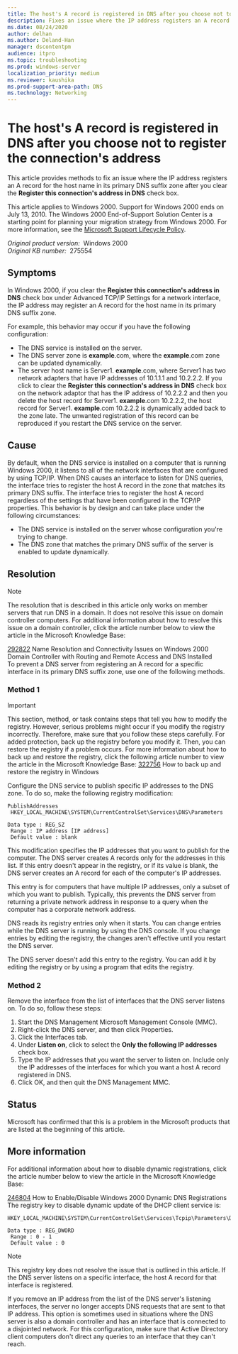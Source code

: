 ```yaml
---
title: The host's A record is registered in DNS after you choose not to register the connection's address
description: Fixes an issue where the IP address registers an A record for the host name in its primary DNS suffix zone after you clear the Register this connection's address in DNS check box under Advanced TCP/IP Settings for a network interface.
ms.date: 08/24/2020
author: delhan
ms.author: Deland-Han
manager: dscontentpm
audience: itpro
ms.topic: troubleshooting
ms.prod: windows-server
localization_priority: medium
ms.reviewer: kaushika
ms.prod-support-area-path: DNS
ms.technology: Networking
---
```

# The host's A record is registered in DNS after you choose not to register the connection's address

This article provides methods to fix an issue where the IP address registers an A record for the host name in its primary DNS suffix zone after you clear the **Register this connection's address in DNS** check box.

This article applies to Windows 2000. Support for Windows 2000 ends on July 13, 2010. The Windows 2000 End-of-Support Solution Center is a starting point for planning your migration strategy from Windows 2000. For more information, see the [Microsoft Support Lifecycle Policy](/lifecycle/).

_Original product version:_ &nbsp;Windows 2000  
_Original KB number:_ &nbsp;275554

## Symptoms

In Windows 2000, if you clear the **Register this connection's address in DNS** check box under Advanced TCP/IP Settings for a network interface, the IP address may register an A record for the host name in its primary DNS suffix zone.

For example, this behavior may occur if you have the following configuration:

- The DNS service is installed on the server.
- The DNS server zone is **example**.com, where the **example**.com zone can be updated dynamically.
- The server host name is Server1. **example**.com, where Server1 has two network adapters that have IP addresses of 10.1.1.1 and 10.2.2.2. If you click to clear the **Register this connection's address in DNS** check box on the network adaptor that has the IP address of 10.2.2.2 and then you delete the host record for Server1. **example**.com 10.2.2.2, the host record for Server1. **example**.com 10.2.2.2 is dynamically added back to the zone late. The unwanted registration of this record can be reproduced if you restart the DNS service on the server.

## Cause

By default, when the DNS service is installed on a computer that is running Windows 2000, it listens to all of the network interfaces that are configured by using TCP/IP. When DNS causes an interface to listen for DNS queries, the interface tries to register the host A record in the zone that matches its primary DNS suffix. The interface tries to register the host A record regardless of the settings that have been configured in the TCP/IP properties. This behavior is by design and can take place under the following circumstances:

- The DNS service is installed on the server whose configuration you're trying to change.
- The DNS zone that matches the primary DNS suffix of the server is enabled to update dynamically.

## Resolution

> [!NOTE]
> The resolution that is described in this article only works on member servers that run DNS in a domain. It does not resolve this issue on domain controller computers. For additional information about how to resolve this issue on a domain controller, click the article number below to view the article in the Microsoft Knowledge Base:

[292822](/EN-US/help/292822) Name Resolution and Connectivity Issues on Windows 2000 Domain Controller with Routing and Remote Access and DNS Installed  
To prevent a DNS server from registering an A record for a specific interface in its primary DNS suffix zone, use one of the following methods.

### Method 1

> [!IMPORTANT]
> This section, method, or task contains steps that tell you how to modify the registry. However, serious problems might occur if you modify the registry incorrectly. Therefore, make sure that you follow these steps carefully. For added protection, back up the registry before you modify it. Then, you can restore the registry if a problem occurs. For more information about how to back up and restore the registry, click the following article number to view the article in the Microsoft Knowledge Base: [322756](https://support.microsoft.com/help/322756) How to back up and restore the registry in Windows  

Configure the DNS service to publish specific IP addresses to the DNS zone. To do so, make the following registry modification:

```console
PublishAddresses
 HKEY_LOCAL_MACHINE\SYSTEM\CurrentControlSet\Services\DNS\Parameters

Data type : REG_SZ
 Range : IP address [IP address]
 Default value : blank
```

This modification specifies the IP addresses that you want to publish for the computer. The DNS server creates A records only for the addresses in this list. If this entry doesn't appear in the registry, or if its value is blank, the DNS server creates an A record for each of the computer's IP addresses.

This entry is for computers that have multiple IP addresses, only a subset of which you want to publish. Typically, this prevents the DNS server from returning a private network address in response to a query when the computer has a corporate network address.

DNS reads its registry entries only when it starts. You can change entries while the DNS server is running by using the DNS console. If you change entries by editing the registry, the changes aren't effective until you restart the DNS server.

The DNS server doesn't add this entry to the registry. You can add it by editing the registry or by using a program that edits the registry.

### Method 2

Remove the interface from the list of interfaces that the DNS server listens on. To do so, follow these steps:

1. Start the DNS Management Microsoft Management Console (MMC).
2. Right-click the DNS server, and then click Properties.
3. Click the Interfaces tab.
4. Under **Listen on**, click to select the **Only the following IP addresses** check box.
5. Type the IP addresses that you want the server to listen on. Include only the IP addresses of the interfaces for which you want a host A record registered in DNS.
6. Click OK, and then quit the DNS Management MMC.

## Status

Microsoft has confirmed that this is a problem in the Microsoft products that are listed at the beginning of this article.

## More information

For additional information about how to disable dynamic registrations, click the article number below to view the article in the Microsoft Knowledge Base:

[246804](https://support.microsoft.com/help/246804) How to Enable/Disable Windows 2000 Dynamic DNS Registrations  
The registry key to disable dynamic update of the DHCP client service is:

```console
HKEY_LOCAL_MACHINE\SYSTEM\CurrentControlSet\Services\Tcpip\Parameters\DisableDynamicUpdate

Data type : REG_DWORD
 Range : 0 - 1
 Default value : 0
```

> [!NOTE]
> This registry key does not resolve the issue that is outlined in this article. If the DNS server listens on a specific interface, the host A record for that interface is registered.

If you remove an IP address from the list of the DNS server's listening interfaces, the server no longer accepts DNS requests that are sent to that IP address. This option is sometimes used in situations where the DNS server is also a domain controller and has an interface that is connected to a disjointed network. For this configuration, make sure that Active Directory client computers don't direct any queries to an interface that they can't reach.
